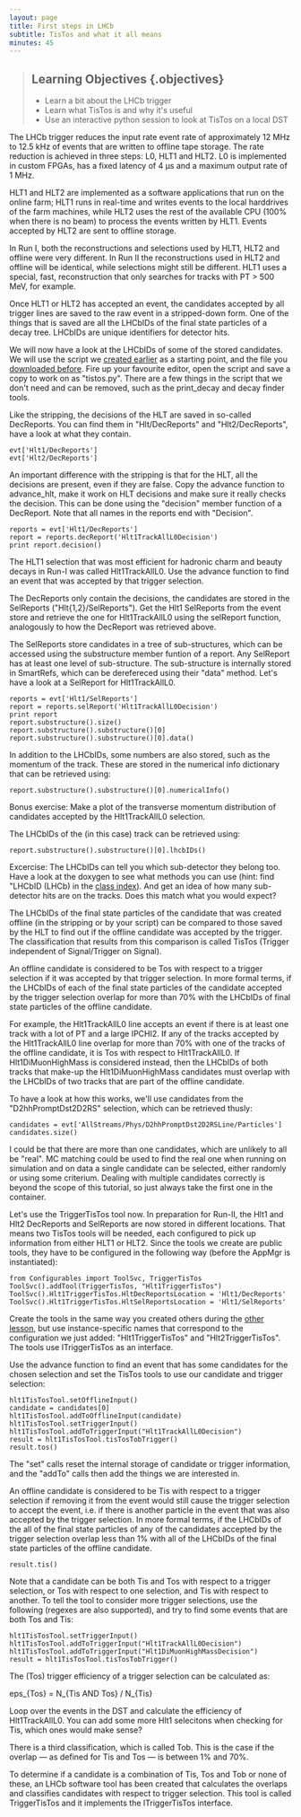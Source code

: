 ```yaml
---
layout: page
title: First steps in LHCb
subtitle: TisTos and what it all means
minutes: 45
---
```


> ## Learning Objectives {.objectives}
>
> * Learn a bit about the LHCb trigger
> * Learn what TisTos is and why it's useful
> * Use an interactive python session to look at TisTos on a local DST

The LHCb trigger reduces the input rate event rate of approximately 12 MHz
to 12.5 kHz of events that are written to offline tape storage. The rate
reduction is achieved in three steps: L0, HLT1 and HLT2. L0 is implemented in
custom FPGAs, has a fixed latency of 4 μs and a maximum output rate of 1 MHz.

HLT1 and HLT2 are implemented as a software applications that run on the online
farm; HLT1 runs in real-time and writes events to the local harddrives of the
farm machines, while HLT2 uses the rest of the available CPU (100% when there is
no beam) to process the events written by HLT1. Events accepted by HLT2 are sent
to offline storage.

In Run I, both the reconstructions and selections used by HLT1, HLT2 and offline
were very different. In Run II the reconstructions used in HLT2 and offline will
be identical, while selections might still be different. HLT1 uses a special,
fast, reconstruction that only searches for tracks with PT > 500 MeV, for example.

Once HLT1 or HLT2 has accepted an event, the candidates accepted by all trigger
lines are saved to the raw event in a stripped-down form. One of the things that
is saved are all the LHCbIDs of the final state particles of a decay tree.
LHCbIDs are unique identifiers for detector hits.

We will now have a look at the LHCbIDs of some of the stored candidates. We will
use the script we [created earlier](05-interactive-dst.html) as a starting
point, and the file you [downloaded before](05-files-from-grid.html). Fire up
your favourite editor, open the script and save a copy to work on as
"tistos.py". There are a few things in the script that we don't need and can be
removed, such as the print_decay and decay finder tools.

Like the stripping, the decisions of the HLT are saved in so-called
DecReports. You can find them in "Hlt/DecReports" and "Hlt2/DecReports", have a
look at what they contain.

~~~ {.python}
evt['Hlt1/DecReports']
evt['Hlt2/DecReports']
~~~

An important difference with the stripping is that for the HLT, all the
decisions are present, even if they are false. Copy the advance function to
advance_hlt, make it work on HLT decisions and make sure it really checks the
decision. This can be done using the "decision" member function of a
DecReport. Note that all names in the reports end with "Decision".

~~~ {.python}
reports = evt['Hlt1/DecReports']
report = reports.decReport('Hlt1TrackAllL0Decision')
print report.decision()
~~~

The HLT1 selection that was most efficient for hadronic charm and beauty decays
in Run-I was called Hlt1TrackAllL0. Use the advance function to find an event
that was accepted by that trigger selection.

The DecReports only contain the decisions, the candidates are stored in the
SelReports ("Hlt{1,2}/SelReports"). Get the Hlt1 SelReports from the event store
and retrieve the one for Hlt1TrackAllL0 using the selReport function,
analogously to how the DecReport was retrieved above.

The SelReports store candidates in a tree of sub-structures, which can be
accessed using the substructure member funtion of a report. Any SelReport has at
least one level of sub-structure. The sub-structure is internally stored in
SmartRefs, which can be derefereced using their "data" method. Let's have a look
at a SelReport for Hlt1TrackAllL0.

~~~ {.python}
reports = evt['Hlt1/SelReports']
report = reports.selReport('Hlt1TrackAllL0Decision')
print report
report.substructure().size()
report.substructure().substructure()[0]
report.substructure().substructure()[0].data()
~~~

In addition to the LHCbIDs, some numbers are also stored, such as the momentum
of the track. These are stored in the numerical info dictionary that can be
retrieved using:

~~~ {.python}
report.substructure().substructure()[0].numericalInfo()
~~~

Bonus exercise: Make a plot of the transverse momentum distribution of
candidates accepted by the Hlt1TrackAllL0 selection.

The LHCbIDs of the (in this case) track can be retrieved using:

~~~ {.python}
report.substructure().substructure()[0].lhcbIDs()
~~~

Excercise: The LHCbIDs can tell you which sub-detector they belong too. Have a
look at the doxygen to see what methods you can use (hint: find "LHCbID (LHCb)
in the
[class index]("http://lhcb-release-area.web.cern.ch/LHCb-release-area/DOC/davinci/latest_doxygen/classes.html")). And
get an idea of how many sub-detector hits are on the tracks. Does this match
what you would expect?

The LHCbIDs of the final state particles of the candidate that was created
offline (in the stripping or by your script) can be compared to those saved by
the HLT to find out if the offline candidate was accepted by the trigger. The
classification that results from this comparison is called TisTos (Trigger
independent of Signal/Trigger on Signal).

An offline candidate is considered to be Tos with respect to a trigger selection
if it was accepted by that trigger selection. In more formal terms, if the
LHCbIDs of each of the final state particles of the candidate accepted by the
trigger selection overlap for more than 70% with the LHCbIDs of final state
particles of the offline candidate.

For example, the Hlt1TrackAllL0 line accepts an event if there is at least one
track with a lot of PT and a large IPCHI2. If any of the tracks accepted by the
Hlt1TrackAllL0 line overlap for more than 70% with one of the tracks of the
offline candidate, it is Tos with respect to Hlt1TrackAllL0. If
Hlt1DiMuonHighMass is considered instead, then the LHCbIDs of both tracks that
make-up the Hlt1DiMuonHighMass candidates must overlap with the LHCbIDs of two
tracks that are part of the offline candidate.

To have a look at how this works, we'll use candidates from the
"D2hhPromptDst2D2RS" selection, which can be retrieved thusly:

~~~ {.python}
candidates = evt['AllStreams/Phys/D2hhPromptDst2D2RSLine/Particles']
candidates.size()
~~~

I could be that there are more than one candidates, which are unlikely to all be
"real". MC matching could be used to find the real one when running on
simulation and on data a single candidate can be selected, either randomly or
using some criterium. Dealing with multiple candidates correctly is beyond the
scope of this tutorial, so just always take the first one in the container.

Let's use the TriggerTisTos tool now. In preparation for Run-II, the Hlt1 and
Hlt2 DecReports and SelReports are now stored in different locations. That means
two TisTos tools will be needed, each configured to pick up information from
either HLT1 or HLT2. Since the tools we create are public tools, they have to be
configured in the following way (before the AppMgr is instantiated):

~~~ {.python}
from Configurables import ToolSvc, TriggerTisTos
ToolSvc().addTool(TriggerTisTos, "Hlt1TriggerTisTos")
ToolSvc().Hlt1TriggerTisTos.HltDecReportsLocation = 'Hlt1/DecReports'
ToolSvc().Hlt1TriggerTisTos.HltSelReportsLocation = 'Hlt1/SelReports'
~~~

Create the tools in the same way you created others during the
[other lesson](05-interactive-dst.html), but use instance-specific names that
correspond to the configuration we just added: "Hlt1TriggerTisTos" and
"Hlt2TriggerTisTos". The tools use ITriggerTisTos as an interface.

Use the advance function to find an event that has some candidates for the
chosen selection and set the TisTos tools to use our candidate and trigger selection:

~~~ {.python}
hlt1TisTosTool.setOfflineInput()
candidate = candidates[0]
hlt1TisTosTool.addToOfflineInput(candidate)
hlt1TisTosTool.setTriggerInput()
hlt1TisTosTool.addToTriggerInput("Hlt1TrackAllL0Decision")
result = hlt1TisTosTool.tisTosTobTrigger()
result.tos()
~~~

The "set" calls reset the internal storage of candidate or trigger information,
and the "addTo" calls then add the things we are interested in.

An offline candidate is considered to be Tis with respect to a trigger selection
if removing it from the event would still cause the trigger selection to accept
the event, i.e. if there is another particle in the event that was also
accepted by the trigger selection. In more formal terms, if the LHCbIDs of the
all of the final state particles of any of the candidates accepted by the
trigger selection overlap less than 1% with all of the LHCbIDs of the final
state particles of the offline candidate.

~~~ {.python}
result.tis()
~~~

Note that a candidate can be both Tis and Tos with respect to a trigger
selection, or Tos with respect to one selection, and Tis with respect to
another. To tell the tool to consider more trigger selections, use the following
(regexes are also supported), and try to find some events that are both Tos and
Tis:

~~~ {.python}
hlt1TisTosTool.setTriggerInput()
hlt1TisTosTool.addToTriggerInput("Hlt1TrackAllL0Decision")
hlt1TisTosTool.addToTriggerInput("Hlt1DiMuonHighMassDecision")
result = hlt1TisTosTool.tisTosTobTrigger()
~~~

The (Tos) trigger efficiency of a trigger selection can be calculated as:

eps\_{Tos} = N\_{Tis AND Tos} / N\_{Tis}

Loop over the events in the DST and calculate the efficiency of
Hlt1TrackAllL0. You can add some more Hlt1 selecitons when checking for Tis,
which ones would make sense?

There is a third classification, which is called Tob. This is the case if the
overlap — as defined for Tis and Tos — is between 1% and 70%.

To determine if a candidate is a combination of Tis, Tos and Tob or none of
these, an LHCb software tool has been created that calculates the overlaps and
classifies candidates with respect to trigger selection. This tool is called
TriggerTisTos and it implements the ITriggerTisTos interface.
